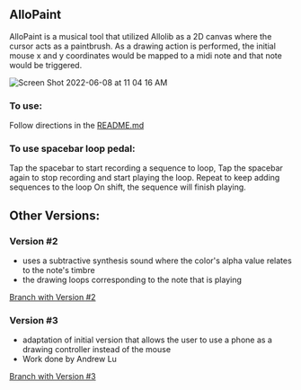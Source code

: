 ## AlloPaint

 AlloPaint is a musical tool that utilized Allolib as a 2D canvas where the cursor acts as a paintbrush. As a drawing action is performed, the initial mouse x and y coordinates would be mapped to a midi note and that note would be triggered.

![Screen Shot 2022-06-08 at 11 04 16 AM](https://user-images.githubusercontent.com/43687816/172688138-3ee16b69-c39e-4e51-85e2-abc824d78625.png)


### To use: 
Follow directions in the [README.md](https://github.com/allolib-s22/jenny353_paint#readme)


### To use spacebar loop pedal:
Tap the spacebar to start recording a sequence to loop,
Tap the spacebar again to stop recording and start playing the loop. 
Repeat to keep adding sequences to the loop
On shift, the sequence will finish playing. 


## Other Versions: 

### Version #2
- uses a subtractive synthesis sound where the color's alpha value relates to the note's timbre
- the drawing loops corresponding to the note that is playing

[Branch with Version #2](https://github.com/allolib-s22/jenny353_paint/tree/addToColorToChangeTimbre)

### Version #3
- adaptation of initial version that allows the user to use a phone as a drawing controller instead of the mouse 
- Work done by Andrew Lu

[Branch with Version #3](https://github.com/allolib-s22/jenny353_paint/tree/phone-control)

